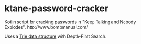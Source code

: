 # ktane-password-cracker

Kotlin script for cracking passwords in "Keep Talking and Nobody Explodes". http://www.bombmanual.com/

Uses a [Trie data structure](https://www.youtube.com/watch?v=zIjfhVPRZCg) with Depth-First Search.

